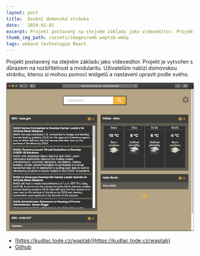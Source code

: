 ```yaml
---
layout: post
title:  Osobní domovská stránka
date:   2020-01-01
excerpt: Projekt postavený na stejném základu jako videoeditor. Projekt je vytvořen s důrazem na rozšiřitelnost a modularitu. Uživatelům nabízí domovskou stránku, kterou si mohou pomocí widgetů a nastavení upravit podle svého.
thumb_img_path: /assets/images/web_waptab.webp
tags: webové technologie React
---
```


Projekt postavený na stejném základu jako videoeditor. Projekt je vytvořen s důrazem na rozšiřitelnost a modularitu. Uživatelům nabízí domovskou stránku, kterou si mohou pomocí widgetů a nastavení upravit podle svého.

![Personal homepage screenshot](/assets/images/web_waptab.webp)

 - [https://kudlac.tode.cz/waptab](https://kudlac.tode.cz/waptab)
 - [Github](https://github.com/kudlav/waptab/)
